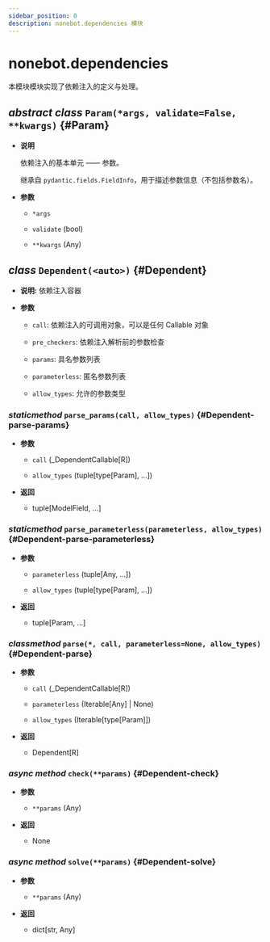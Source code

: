 ```yaml
---
sidebar_position: 0
description: nonebot.dependencies 模块
---
```


# nonebot.dependencies

本模块模块实现了依赖注入的定义与处理。

## _abstract class_ `Param(*args, validate=False, **kwargs)` {#Param}

- **说明**

  依赖注入的基本单元 —— 参数。

  继承自 `pydantic.fields.FieldInfo`，用于描述参数信息（不包括参数名）。

- **参数**

  - `*args`

  - `validate` (bool)

  - `**kwargs` (Any)

## _class_ `Dependent(<auto>)` {#Dependent}

- **说明:** 依赖注入容器

- **参数**

  - `call`: 依赖注入的可调用对象，可以是任何 Callable 对象

  - `pre_checkers`: 依赖注入解析前的参数检查

  - `params`: 具名参数列表

  - `parameterless`: 匿名参数列表

  - `allow_types`: 允许的参数类型

### _staticmethod_ `parse_params(call, allow_types)` {#Dependent-parse-params}

- **参数**

  - `call` (\_DependentCallable[R])

  - `allow_types` (tuple[type[Param], ...])

- **返回**

  - tuple[ModelField, ...]

### _staticmethod_ `parse_parameterless(parameterless, allow_types)` {#Dependent-parse-parameterless}

- **参数**

  - `parameterless` (tuple[Any, ...])

  - `allow_types` (tuple[type[Param], ...])

- **返回**

  - tuple[Param, ...]

### _classmethod_ `parse(*, call, parameterless=None, allow_types)` {#Dependent-parse}

- **参数**

  - `call` (\_DependentCallable[R])

  - `parameterless` (Iterable[Any] | None)

  - `allow_types` (Iterable[type[Param]])

- **返回**

  - Dependent[R]

### _async method_ `check(**params)` {#Dependent-check}

- **参数**

  - `**params` (Any)

- **返回**

  - None

### _async method_ `solve(**params)` {#Dependent-solve}

- **参数**

  - `**params` (Any)

- **返回**

  - dict[str, Any]
